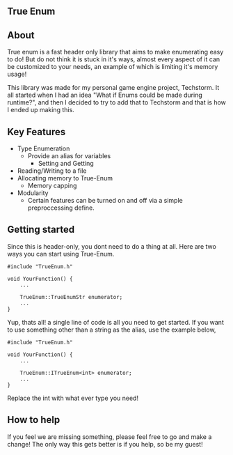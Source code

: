
## True Enum
## About
True enum is a fast header only library that aims to make enumerating easy to do! But do not think it is stuck in it's ways, almost every aspect of it can be customized to your needs, an example of which is limiting it's memory usage!

This library was made for my personal game engine project, Techstorm. It all started when I had an idea "What if Enums could be made during runtime?", and then I decided to try to add that to Techstorm and that is how I ended up making this.

## Key Features

 - Type Enumeration
	 - Provide an alias for variables
		 - Setting and Getting
- Reading/Writing to a file
- Allocating memory to True-Enum
	- Memory capping 
- Modularity
	- Certain features can be turned on and off via a simple preproccessing define.

## Getting started
Since this is header-only, you dont need to do a thing at all. Here are two ways you can start using True-Enum. 

    #include "TrueEnum.h"
    
    void YourFunction() {
	    ...
	    
	    TrueEnum::TrueEnumStr enumerator;
	    ...
    }

Yup, thats all! a single line of code is all you need to get started. If you want to use something other than a string as the alias, use the example below,

    #include "TrueEnum.h"
    
    void YourFunction() {
	    ...
	    
	    TrueEnum::ITrueEnum<int> enumerator;
	    ...
    }

Replace the int with what ever type you need!

## How to help
If you feel we are missing something, please feel free to go and make a change! The only way this gets better is if you help, so be my guest!
